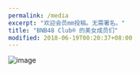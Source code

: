 ```yaml
---
permalink: /media
excerpt: "欢迎会员mm投稿。无需署名。"
title: "BNB48 Club® 的美女成员们"
modified: 2018-06-19T00:20:37+08:00
---
```

![image](http://bnb48.club/assets/photos/my1.jpg)
